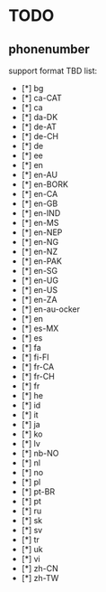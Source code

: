 # TODO

## phonenumber
support format TBD list:
- [*] bg
- [*] ca-CAT
- [*] ca
- [*] da-DK
- [*] de-AT
- [*] de-CH
- [*] de
- [*] ee
- [*] en
- [*] en-AU
- [*] en-BORK
- [*] en-CA
- [*] en-GB
- [*] en-IND
- [*] en-MS
- [*] en-NEP
- [*] en-NG
- [*] en-NZ
- [*] en-PAK
- [*] en-SG
- [*] en-UG
- [*] en-US
- [*] en-ZA
- [*] en-au-ocker
- [*] en
- [*] es-MX
- [*] es
- [*] fa
- [*] fi-FI
- [*] fr-CA
- [*] fr-CH
- [*] fr
- [*] he
- [*] id
- [*] it
- [*] ja
- [*] ko
- [*] lv
- [*] nb-NO
- [*] nl
- [*] no
- [*] pl
- [*] pt-BR
- [*] pt
- [*] ru
- [*] sk
- [*] sv
- [*] tr
- [*] uk
- [*] vi
- [*] zh-CN
- [*] zh-TW
